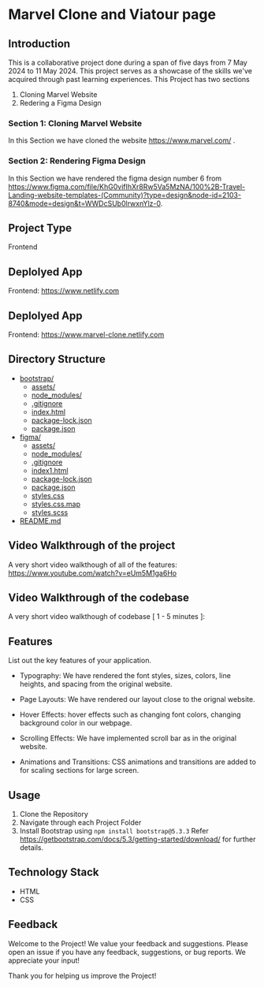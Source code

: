 # Marvel Clone and Viatour page

## Introduction

This is a collaborative project done during a span of five days from 7 May 2024 to 11 May 2024. This project serves as a showcase of the skills we've acquired through past learning experiences. This Project has two sections
1. Cloning Marvel Website 
2. Redering a Figma Design


### Section 1: Cloning Marvel Website 

In this Section we have cloned the website https://www.marvel.com/ . 

### Section 2: Rendering Figma Design

In this Section we have rendered the figma design number 6 from https://www.figma.com/file/KhG0vifIhXr8Rw5Va5MzNA/100%2B-Travel-Landing-website-templates-(Community)?type=design&node-id=2103-8740&mode=design&t=WWDcSUb0lrwxnYlz-0. 

## Project Type

Frontend

## Deplolyed App

Frontend: https://www.netlify.com

## Deplolyed App

Frontend: https://www.marvel-clone.netlify.com

## Directory Structure

* [bootstrap/](./Indus-Iteration-006/bootstrap)
  * [assets/](./Indus-Iteration-006/bootstrap/assets)
  * [node_modules/](./Indus-Iteration-006/bootstrap/node_modules)
  * [.gitignore](./Indus-Iteration-006/bootstrap/.gitignore)
  * [index.html](./Indus-Iteration-006/bootstrap/index.html)
  * [package-lock.json](./Indus-Iteration-006/bootstrap/package-lock.json)
  * [package.json](./Indus-Iteration-006/bootstrap/package.json)
* [figma/](./Indus-Iteration-006/figma)
  * [assets/](./Indus-Iteration-006/figma/assets)
  * [node_modules/](./Indus-Iteration-006/figma/node_modules)
  * [.gitignore](./Indus-Iteration-006/figma/.gitignore)
  * [index1.html](./Indus-Iteration-006/figma/index1.html)
  * [package-lock.json](./Indus-Iteration-006/figma/package-lock.json)
  * [package.json](./Indus-Iteration-006/figma/package.json)
  * [styles.css](./Indus-Iteration-006/figma/styles.css)
  * [styles.css.map](./Indus-Iteration-006/figma/styles.css.map)
  * [styles.scss](./Indus-Iteration-006/figma/styles.scss)
* [README.md](./Indus-Iteration-006/README.md)


## Video Walkthrough of the project

A very short video walkthough of all of the features:
https://www.youtube.com/watch?v=eUm5M1ga6Ho


## Video Walkthrough of the codebase

A very short video walkthough of codebase [ 1 - 5 minutes ]:

## Features
List out the key features of your application.

- Typography: We have rendered the font styles, sizes, colors, line heights, and spacing from the original website.

- Page Layouts: We have rendered our layout close to the orignal website.

- Hover Effects: hover effects such as changing font colors, changing background color in our webpage.

- Scrolling Effects: We have implemented scroll bar as in the original website.

- Animations and Transitions: CSS animations and transitions are added to for scaling sections for large screen.


## Usage

1. Clone the Repository
2. Navigate through each Project Folder
3. Install Bootstrap using 
````npm install bootstrap@5.3.3````
Refer https://getbootstrap.com/docs/5.3/getting-started/download/ for further details.



## Technology Stack

- HTML
- CSS

## Feedback

Welcome to the Project! We value your feedback and suggestions.
Please open an issue if you have any feedback, suggestions, or bug reports. We appreciate your input! 

Thank you for helping us improve the Project!
